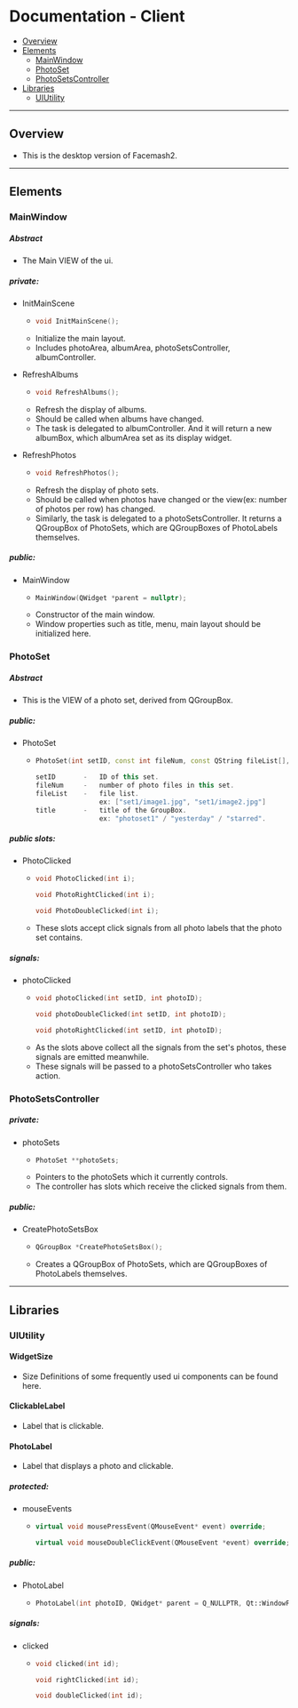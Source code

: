 Documentation - Client
================

*   [Overview](#overview)
*   [Elements](#elements)
    *   [MainWindow](#mainwindow)
    *   [PhotoSet](#photoset)
    *   [PhotoSetsController](#photosetscontroller)
*   [Libraries](#libraries)
    *   [UIUtility](#uiutility)

---

<h2 id="overview">Overview</h2>

*   This is the desktop version of Facemash2.

---

<h2 id="elements">Elements</h2>


<h3 id="mainwindow">MainWindow</h3>

##### Abstract

*   The Main VIEW of the ui.

##### private:

*   InitMainScene
    *   ```c++
        void InitMainScene();
        ```
    *   Initialize the main layout.
    *   Includes photoArea, albumArea, photoSetsController, albumController.
    

*   RefreshAlbums
    *   ```c++
        void RefreshAlbums();
        ```
    *   Refresh the display of albums.
    *   Should be called when albums have changed.
    *   The task is delegated to albumController. And it will return a new albumBox, which albumArea set as its display widget.

*   RefreshPhotos
    *   ```c++
        void RefreshPhotos();
        ```
    *   Refresh the display of photo sets.
    *   Should be called when photos have changed or the view(ex: number of photos per row) has changed.
    *   Similarly, the task is delegated to a photoSetsController. It returns a QGroupBox of PhotoSets, which are QGroupBoxes of PhotoLabels themselves.

##### public:

*   MainWindow
    *   ```c++
        MainWindow(QWidget *parent = nullptr);
        ```
    *   Constructor of the main window.
    *   Window properties such as title, menu, main layout should be initialized here.
    

<h3 id="photoset">PhotoSet</h3>

##### Abstract

*   This is the VIEW of a photo set, derived from QGroupBox.

##### public:

*   PhotoSet
    *   ```c++
        PhotoSet(int setID, const int fileNum, const QString fileList[], const QString &title, QWidget *parent = nullptr);
        
        setID       -   ID of this set.
        fileNum     -   number of photo files in this set.
        fileList    -   file list.
                        ex: ["set1/image1.jpg", "set1/image2.jpg"]
        title       -   title of the GroupBox.
                        ex: "photoset1" / "yesterday" / "starred".
        ```

##### public slots:

*   PhotoClicked
    *   ```c++
        void PhotoClicked(int i);
        
        void PhotoRightClicked(int i);
        
        void PhotoDoubleClicked(int i);
        ```
    *   These slots accept click signals from all photo labels that the photo set contains.

##### signals:

*   photoClicked
    *   ```c++
        void photoClicked(int setID, int photoID);
        
        void photoDoubleClicked(int setID, int photoID);
        
        void photoRightClicked(int setID, int photoID);
        ```
    *   As the slots above collect all the signals from the set's photos, these signals are emitted meanwhile.
    *   These signals will be passed to a photoSetsController who takes action.


<h3 id="photosetscontroller">PhotoSetsController</h3>

##### private:

*   photoSets
    *   ```c++
        PhotoSet **photoSets;
        ```
    *   Pointers to the photoSets which it currently controls.
    *   The controller has slots which receive the clicked signals from them.

##### public:

*   CreatePhotoSetsBox
	*   ```c++
        QGroupBox *CreatePhotoSetsBox();
        ```
    *   Creates a QGroupBox of PhotoSets, which are QGroupBoxes of PhotoLabels themselves.

---

<h2 id="libraries">Libraries</h2>


<h3 id="uiutility">UIUtility</h3>

#### WidgetSize

*   Size Definitions of some frequently used ui components can be found here.  

#### ClickableLabel

*   Label that is clickable.

#### PhotoLabel

*   Label that displays a photo and clickable.

##### protected:

*   mouseEvents
    *   ```c++
        virtual void mousePressEvent(QMouseEvent* event) override;
    
        virtual void mouseDoubleClickEvent(QMouseEvent *event) override;
        ```
    
##### public:
*   PhotoLabel
    *   ```c++
        PhotoLabel(int photoID, QWidget* parent = Q_NULLPTR, Qt::WindowFlags f = Qt::WindowFlags());
        ```
##### signals:

*   clicked
    *   ```c++
        void clicked(int id);
        
        void rightClicked(int id);
        
        void doubleClicked(int id);
        ```
        
